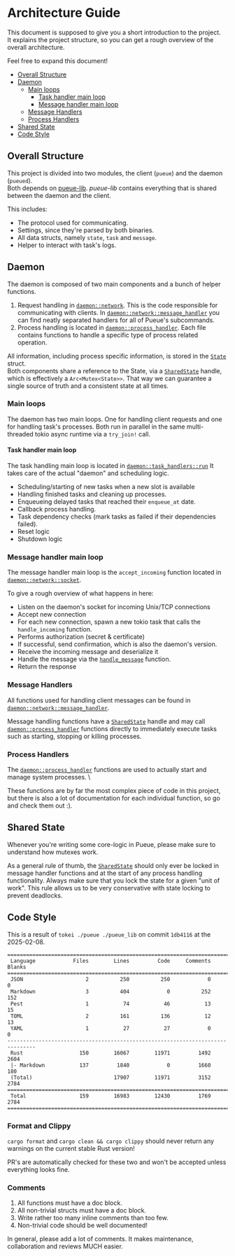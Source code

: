 # Architecture Guide

This document is supposed to give you a short introduction to the project. \
It explains the project structure, so you can get a rough overview of the overall architecture.

Feel free to expand this document!

- [Overall Structure](#overall-structure)
- [Daemon](#Daemon)
  - [Main loops](#main-loops)
    - [Task handler main loop](#task-handler-main-loop)
    - [Message handler main loop](#message-handler-main-loop)
  - [Message Handlers](#message-handlers)
  - [Process Handlers](#process-handlers)
- [Shared State](#shared-state)
- [Code Style](#code-style)

## Overall Structure

This project is divided into two modules, the client (`pueue`) and the daemon (`pueued`). \
Both depends on [pueue-lib](https://github.com/nukesor/pueue-lib).
_pueue-lib_ contains everything that is shared between the daemon and the client.

This includes:

- The protocol used for communicating.
- Settings, since they're parsed by both binaries.
- All data structs, namely `state`, `task` and `message`.
- Helper to interact with task's logs.

## Daemon

The daemon is composed of two main components and a bunch of helper functions.

1. Request handling in [`daemon::network`].
   This is the code responsible for communicating with clients.
   In [`daemon::network::message_handler`] you can find neatly separated handlers for all of Pueue's subcommands.
2. Process handling is located in [`daemon::process_handler`].
   Each file contains functions to handle a specific type of process related operation.

All information, including process specific information, is stored in the [`State`] struct. \
Both components share a reference to the State, via a [`SharedState`] handle, which is effectively a `Arc<Mutex<State>>`.
That way we can guarantee a single source of truth and a consistent state at all times.

### Main loops

The daemon has two main loops. One for handling client requests and one for handling task's processes.
Both run in parallel in the same multi-threaded tokio async runtime via a `try_join!` call.

#### Task handler main loop

The task handling main loop is located in [`daemon::task_handlers::run`]
It takes care of the actual "daemon" and scheduling logic.

- Scheduling/starting of new tasks when a new slot is available
- Handling finished tasks and cleaning up processes.
- Enqueueing delayed tasks that reached their `enqueue_at` date.
- Callback process handling.
- Task dependency checks (mark tasks as failed if their dependencies failed).
- Reset logic
- Shutdown logic

### Message handler main loop

The message handler main loop is the `accept_incoming` function located in [`daemon::network::socket`].

To give a rough overview of what happens in here:

- Listen on the daemon's socket for incoming Unix/TCP connections
- Accept new connection
- For each new connection, spawn a new tokio task that calls the `handle_incoming` function.
- Performs authorization (secret & certificate)
- If successful, send confirmation, which is also the daemon's version.
- Receive the incoming message and deserialize it
- Handle the message via the [`handle_message`] function.
- Return the response

### Message Handlers

All functions used for handling client messages can be found in [`daemon::network::message_handler`].

Message handling functions have a [`SharedState`] handle and may call [`daemon::process_handler`] functions
directly to immediately execute tasks such as starting, stopping or killing processes.

### Process Handlers

The [`daemon::process_handler`] functions are used to actually start and manage system processes. \

These functions are by far the most complex piece of code in this project, but there is also a lot of documentation for each individual function, so go and check them out :).

## Shared State

Whenever you're writing some core-logic in Pueue, please make sure to understand how mutexes work.

As a general rule of thumb, the [`SharedState`] should only ever be locked in message handler functions and at the start of any process handling functionality.
Always make sure that you lock the state for a given "unit of work".
This rule allows us to be very conservative with state locking to prevent deadlocks.

## Code Style

This is a result of `tokei ./pueue ./pueue_lib` on commit `1db4116` at the 2025-02-08.

```
===============================================================================
 Language            Files        Lines         Code     Comments       Blanks
===============================================================================
 JSON                    2          250          250            0            0
 Markdown                3          404            0          252          152
 Pest                    1           74           46           13           15
 TOML                    2          161          136           12           13
 YAML                    1           27           27            0            0
-------------------------------------------------------------------------------
 Rust                  150        16067        11971         1492         2604
 |- Markdown           137         1840            0         1660          180
 (Total)                          17907        11971         3152         2784
===============================================================================
 Total                 159        16983        12430         1769         2784
===============================================================================
```

### Format and Clippy

`cargo format` and `cargo clean && cargo clippy` should never return any warnings on the current stable Rust version!

PR's are automatically checked for these two and won't be accepted unless everything looks fine.

### Comments

1. All functions must have a doc block.
2. All non-trivial structs must have a doc block.
3. Write rather too many inline comments than too few.
4. Non-trivial code should be well documented!

In general, please add a lot of comments. It makes maintenance, collaboration and reviews MUCH easier.

[`Message`]: `https://docs.rs/pueue-lib/latest/pueue_lib/network/message/enum.Message.html`
[`SharedState`]: https://docs.rs/pueue-lib/latest/pueue_lib/state/type.SharedState.html
[`State`]: https://docs.rs/pueue-lib/latest/pueue_lib/state/struct.State.html
[`daemon::network::message_handler`]: https://github.com/Nukesor/pueue/blob/main/pueue/src/daemon/network/message_handler
[`daemon::network::socket`]: https://github.com/Nukesor/pueue/blob/main/pueue/src/daemon/network/socket.rs
[`daemon::network`]: https://github.com/Nukesor/pueue/blob/main/pueue/src/daemon/network
[`daemon::process_handler`]: https://github.com/Nukesor/pueue/tree/main/pueue/src/daemon/process_handler
[`daemon::task_handlers::run`]: https://github.com/Nukesor/pueue/blob/main/pueue/src/daemon/task_handler.rs
[`handle_message`]: https://github.com/Nukesor/pueue/blob/main/pueue/src/daemon/network/message_handler/mod.rs
